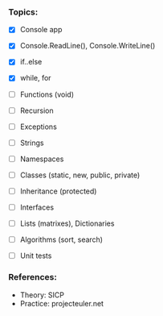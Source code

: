 ### Topics:
- [x] Console app
- [x] Console.ReadLine(), Console.WriteLine()
- [x] if..else
- [x] while, for
- [ ] Functions (void)
- [ ] Recursion
- [ ] Exceptions
- [ ] Strings
- [ ] Namespaces
- [ ] Classes (static, new, public, private)
- [ ] Inheritance (protected)
- [ ] Interfaces
- [ ] Lists (matrixes), Dictionaries
- [ ] Algorithms (sort, search)
- [ ] Unit tests



### References:
* Theory: SICP
* Practice: projecteuler.net

